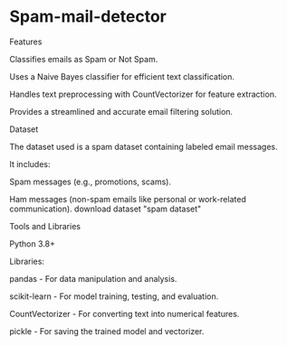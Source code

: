 # Spam-mail-detector
Features

Classifies emails as Spam or Not Spam.

Uses a Naive Bayes classifier for efficient text classification.

Handles text preprocessing with CountVectorizer for feature extraction.

Provides a streamlined and accurate email filtering solution.


Dataset

The dataset used is a spam dataset containing labeled email messages.

It includes:

Spam messages (e.g., promotions, scams).

Ham messages (non-spam emails like personal or work-related communication).
download dataset "spam dataset"



Tools and Libraries

Python 3.8+

Libraries:

pandas - For data manipulation and analysis.

scikit-learn - For model training, testing, and evaluation.

CountVectorizer - For converting text into numerical features.

pickle - For saving the trained model and vectorizer.
